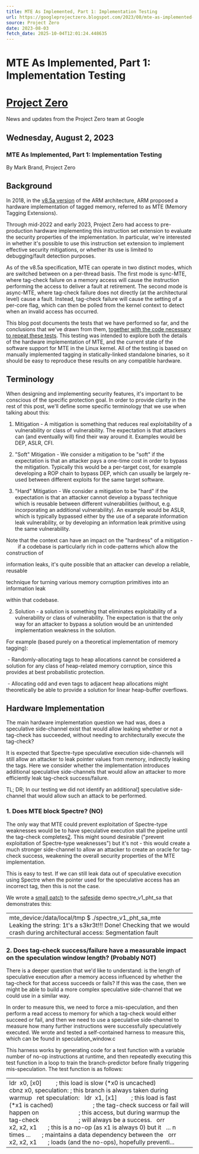 ```yaml
---
title: MTE As Implemented, Part 1: Implementation Testing
url: https://googleprojectzero.blogspot.com/2023/08/mte-as-implemented-part-1.html
source: Project Zero
date: 2023-08-03
fetch_date: 2025-10-04T12:01:24.448635
---
```


# MTE As Implemented, Part 1: Implementation Testing

# [Project Zero](https://googleprojectzero.blogspot.com/)

News and updates from the Project Zero team at Google

## Wednesday, August 2, 2023

### MTE As Implemented, Part 1: Implementation Testing

By Mark Brand, Project Zero

## Background

In 2018, in the [v8.5a version](https://community.arm.com/arm-community-blogs/b/architectures-and-processors-blog/posts/arm-a-profile-architecture-2018-developments-armv85a) of the ARM architecture, ARM proposed a hardware implementation of tagged memory, referred to as MTE (Memory Tagging Extensions).

Through mid-2022 and early 2023, Project Zero had access to pre-production hardware implementing this instruction set extension to evaluate the security properties of the implementation. In particular, we're interested in whether it's possible to use this instruction set extension to implement effective security mitigations, or whether its use is limited to debugging/fault detection purposes.

As of the v8.5a specification, MTE can operate in two distinct modes, which are switched between on a per-thread basis. The first mode is sync-MTE, where tag-check failure on a memory access will cause the instruction performing the access to deliver a fault at retirement. The second mode is async-MTE, where tag-check failure does not directly (at the architectural level) cause a fault. Instead, tag-check failure will cause the setting of a per-core flag, which can then be polled from the kernel context to detect when an invalid access has occurred.

This blog post documents the tests that we have performed so far, and the conclusions that we've drawn from them, [together with the code necessary to repeat these tests](https://github.com/googleprojectzero/p0tools/tree/master/MTETest). This testing was intended to explore both the details of the hardware implementation of MTE, and the current state of the software support for MTE in the Linux kernel. All of the testing is based on manually implemented tagging in statically-linked standalone binaries, so it should be easy to reproduce these results on any compatible hardware.

## Terminology

When designing and implementing security features, it's important to be conscious of the specific protection goal. In order to provide clarity in the rest of this post, we'll define some specific terminology that we use when talking about this:

1. Mitigation - A mitigation is something that reduces real exploitability of a vulnerability or class of vulnerability. The expectation is that attackers can (and eventually will) find their way around it. Examples would be DEP, ASLR, CFI.

1. "Soft" Mitigation - We consider a mitigation to be "soft" if the expectation is that an attacker pays a one-time cost in order to bypass the mitigation. Typically this would be a per-target cost, for example developing a ROP chain to bypass DEP, which can usually be largely re-used between different exploits for the same target software.
2. "Hard" Mitigation - We consider a mitigation to be "hard" if the expectation is that an attacker cannot develop a bypass technique which is reusable between different vulnerabilities (without, e.g. incorporating an additional vulnerability). An example would be ASLR, which is typically bypassed either by the use of a separate information leak vulnerability, or by developing an information leak primitive using the same vulnerability.

Note that the context can have an impact on the "hardness" of a mitigation -
        if a codebase is particularly rich in code-patterns which allow the construction of

information leaks, it's quite possible that an attacker can develop a reliable, reusable

technique for turning various memory corruption primitives into an information leak

within that codebase.

2. Solution - a solution is something that eliminates exploitability of a vulnerability or class of vulnerability. The expectation is that the only way for an attacker to bypass a solution would be an unintended implementation weakness in the solution.

For example (based purely on a theoretical implementation of memory tagging):

 - Randomly-allocating tags to heap allocations cannot be considered a solution for any class of heap-related memory corruption, since this provides at best probabilistic protection.

 - Allocating odd and even tags to adjacent heap allocations might theoretically be able to provide a solution for linear heap-buffer overflows.

## Hardware Implementation

The main hardware implementation question we had was, does a speculative side-channel exist that would allow leaking whether or not a tag-check has succeeded, without needing to architecturally execute the tag-check?

It is expected that Spectre-type speculative execution side-channels will still allow an attacker to leak pointer values from memory, indirectly leaking the tags. Here we consider whether the implementation introduces additional speculative side-channels that would allow an attacker to more efficiently leak tag-check success/failure.

TL; DR; In our testing we did not identify an additional[1](#h.d43f6ia2nolp) speculative side-channel that would allow such an attack to be performed.

### 1. Does MTE block Spectre? (NO)

The only way that MTE could prevent exploitation of Spectre-type weaknesses would be to have speculative execution stall the pipeline until the tag-check completes[2](#h.8v9sdwwdtqt). This might sound desirable ("prevent exploitation of Spectre-type weaknesses") but it's not - this would create a much stronger side-channel to allow an attacker to create an oracle for tag-check success, weakening the overall security properties of the MTE implementation.

This is easy to test. If we can still leak data out of speculative execution using Spectre when the pointer used for the speculative access has an incorrect tag, then this is not the case.

We wrote a [small patch](https://github.com/googleprojectzero/p0tools/blob/master/MTETest/0001-Add-MTE-spectre-test.patch) to the [safeside](https://github.com/google/safeside) demo spectre\_v1\_pht\_sa that demonstrates this:

|  |
| --- |
| mte\_device:/data/local/tmp $ ./spectre\_v1\_pht\_sa\_mte  Leaking the string: 1t's a s3kr3t!!!  Done!  Checking that we would crash during architectural access:  Segmentation fault |

### 2. Does tag-check success/failure have a measurable impact on the speculation window length? (Probably NOT)

There is a deeper question that we'd like to understand: is the length of speculative execution after a memory access influenced by whether the tag-check for that access succeeds or fails? If this was the case, then we might be able to build a more complex speculative side-channel that we could use in a similar way.

In order to measure this, we need to force a mis-speculation, and then perform a read access to memory for which a tag-check would either succeed or fail, and then we need to use a speculative side-channel to measure how many further instructions were successfully speculatively executed. We wrote and tested a self-contained harness to measure this, which can be found in speculation\_window.c

This harness works by generating code for a test function with a variable number of no-op instructions at runtime, and then repeatedly executing this test function in a loop to train the branch-predictor before finally triggering mis-speculation. The test function is as follows:

|  |
| --- |
| ldr  x0, [x0]         ; this load is slow (\*x0 is uncached)    cbnz x0, speculation: ; this branch is always taken during warmup    ret    speculation:    ldr  x1, [x1]         ; this load is fast (\*x1 is cached)                          ; the tag-check success or fail will happen on                          ; this access, but during warmup the tag-check                          ; will always be a success.      orr  x2, x2, x1       ; this is a no-op (as x1 is always 0) but it    ... n times ...       ; maintains a data dependency between the    orr  x2, x2, x1       ; loads (and the no-ops), hopefully preventi...